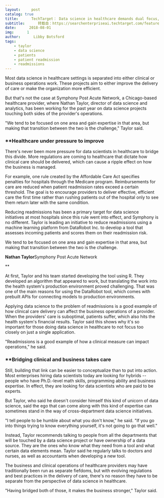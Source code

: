```yaml
---
layout:     post
catalog: true
title:      TechTarget： Data science in healthcare demands dual focus, expert says
subtitle:      转载自：https://searchenterpriseai.techtarget.com/feature/Data-science-in-healthcare-demands-dual-focus-expert-says
date:      2018-08-01
img:      1
author:      Libby Botsford
tags:
    - taylor
    - data science
    - patients
    - patient readmission
    - readmissions
---
```


Most data science in healthcare settings is separated into either clinical or business operations work. These projects aim to either improve the delivery of care or make the organization more efficient.

But that's not the case at Symphony Post Acute Network, a Chicago-based healthcare provider, where Nathan Taylor, director of data science and analytics, has been working for the past year on data science projects touching both sides of the provider's operations.

"We tend to be focused on one area and gain expertise in that area, but making that transition between the two is the challenge," Taylor said.

### **Healthcare under pressure to improve

There's never been more pressure for data scientists in healthcare to bridge this divide. More regulations are coming to healthcare that dictate how clinical care should be delivered, which can cause a ripple effect on how the business is managed.

For example, one rule created by the Affordable Care Act specifies penalties for hospitals through the Medicare program. Reimbursements for care are reduced when patient readmission rates exceed a certain threshold. The goal is to encourage providers to deliver effective, efficient care the first time rather than rushing patients out of the hospital only to see them return later with the same condition.

Reducing readmissions has been a primary target for data science initiatives at most hospitals since this rule went into effect, and Symphony is no different. Taylor is leading an initiative to reduce readmissions using a machine learning platform from DataRobot Inc. to develop a tool that assesses incoming patients and scores them on their readmission risk.

> 


 We tend to be focused on one area and gain expertise in that area, but making that transition between the two is the challenge.
 

**Nathan Taylor**Symphony Post Acute Network
 
**



At first, Taylor and his team started developing the tool using R. They developed an algorithm that appeared to work, but translating the work into the health system's production environment proved challenging. That was one of the main reasons for using the DataRobot tool, which comes with prebuilt APIs for connecting models to production environments.

Applying data science to the problem of readmissions is a good example of how clinical care delivery can affect the business operations of a provider. When the providers' care is suboptimal, patients suffer, which also hits the health system's financial results. Taylor said this shows why it's so important for those doing data science in healthcare to not focus too closely on just a single application.

"Readmissions is a good example of how a clinical measure can impact operations," he said.

### **Bridging clinical and business takes care

Still, building that link can be easier to conceptualize than to put into action. Most enterprises hiring data scientists today are looking for hybrids -- people who have Ph.D.-level math skills, programming ability and business expertise. In effect, they are looking for data scientists who are paid to be experts.

But Taylor, who said he doesn't consider himself this kind of unicorn of data science, said the ego that can come along with this kind of expertise can sometimes stand in the way of cross-department data science initiatives.

"I tell people to be humble about what you don't know," he said. "If you go into things trying to know everything yourself, it's not going to go that well."

Instead, Taylor recommends talking to people from all the departments that will be touched by a data science project or have ownership of a data source. They are the ones who know what they need from a tool and what certain data elements mean. Taylor said he regularly talks to doctors and nurses, as well as accountants when developing a new tool.

The business and clinical operations of healthcare providers may have traditionally been run as separate fiefdoms, but with evolving regulations and best practices in the delivery of care, there's no reason they have to be separate from the perspective of data science in healthcare.


"Having bridged both of those, it makes the business stronger," Taylor said.
